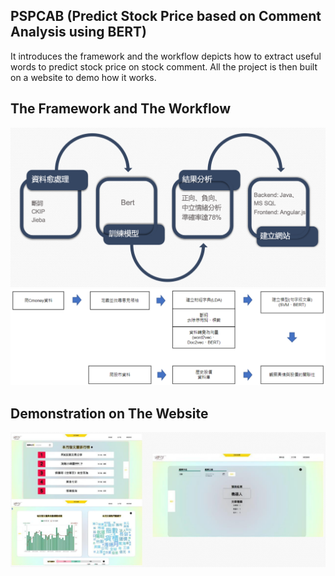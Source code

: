 ## PSPCAB (Predict Stock Price based on Comment Analysis using BERT)
It introduces the framework and the workflow depicts how to extract useful words to predict stock price on stock comment. All the project is then built on a website to demo how it works.

## The Framework and The Workflow
![image](https://github.com/bbOwOdd/PSPCAB/blob/main/framework.png)
![image](https://github.com/bbOwOdd/PSPCAB/blob/main/workflow.png)

## Demonstration on The Website
![image](https://github.com/bbOwOdd/PSPCAB/blob/main/demo.png)
